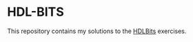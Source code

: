 # HDL-BITS
This repository contains my solutions to the [HDLBits](https://hdlbits.01xz.net/wiki/Main_Page) exercises.
